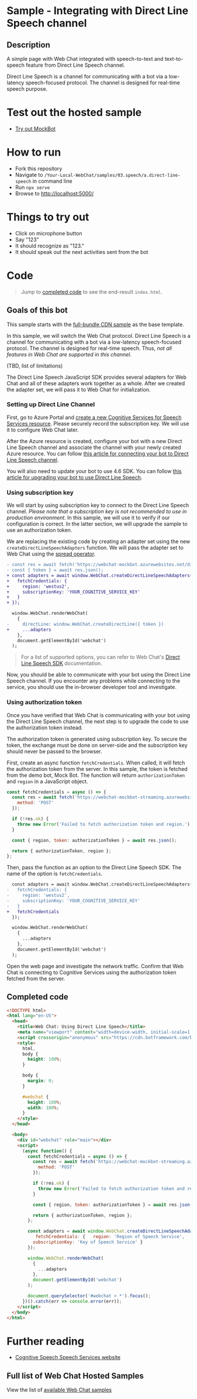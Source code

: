 # Sample - Integrating with Direct Line Speech channel

## Description

A simple page with Web Chat integrated with speech-to-text and text-to-speech feature from Direct Line Speech channel.

Direct Line Speech is a channel for communicating with a bot via a low-latency speech-focused protocol. The channel is designed for real-time speech purpose.

# Test out the hosted sample

-  [Try out MockBot](https://microsoft.github.io/BotFramework-WebChat/03.speech/a.direct-line-speech)

# How to run

-  Fork this repository
-  Navigate to `/Your-Local-WebChat/samples/03.speech/a.direct-line-speech` in command line
-  Run `npx serve`
-  Browse to [http://localhost:5000/](http://localhost:5000/)

# Things to try out

-  Click on microphone button
-  Say "123"
-  It should recognize as "123."
-  It should speak out the next activities sent from the bot

# Code

> Jump to [completed code](#completed-code) to see the end-result `index.html`.

## Goals of this bot

This sample starts with the [full-bundle CDN sample](../../01.getting-started/a.full-bundle/README.md) as the base template.

In this sample, we will switch the Web Chat protocol. Direct Line Speech is a channel for communicating with a bot via a low-latency speech-focused protocol. The channel is designed for real-time speech. Thus, _not all features in Web Chat are supported in this channel._

(TBD, list of limitations)

The Direct Line Speech JavaScript SDK provides several adapters for Web Chat and all of these adapters work together as a whole. After we created the adapter set, we will pass it to Web Chat for initialization.

### Setting up Direct Line Channel

First, go to Azure Portal and [create a new Cognitive Services for Speech Services resource](https://ms.portal.azure.com/#blade/Microsoft_Azure_Marketplace/MarketplaceOffersBlade/selectedMenuItemId/CognitiveServices_MP/dontDiscardJourney/true/launchingContext/%7B%22source%22%3A%22Resources%20Microsoft.CognitiveServices%2Faccounts%22%7D). Please securely record the subscription key. We will use it to configure Web Chat later.

After the Azure resource is created, configure your bot with a new Direct Line Speech channel and associate the channel with your newly created Azure resource. You can follow [this article for connecting your bot to Direct Line Speech channel](https://docs.microsoft.com/en-us/azure/bot-service/bot-service-channel-connect-directlinespeech?view=azure-bot-service-4.0).

You will also need to update your bot to use 4.6 SDK. You can follow [this article for upgrading your bot to use Direct Line Speech](https://docs.microsoft.com/en-us/azure/bot-service/directline-speech-bot?view=azure-bot-service-4.0).

### Using subscription key

We will start by using subscription key to connect to the Direct Line Speech channel. _Please note that a subscription key is not recommended to use in production environment._ In this sample, we will use it to verify if our configuration is correct. In the latter section, we will upgrade the sample to use an authorization token.

We are replacing the existing code by creating an adapter set using the new `createDirectLineSpeechAdapters` function. We will pass the adapter set to Web Chat using the [spread operator](https://developer.mozilla.org/en-US/docs/Web/JavaScript/Reference/Operators/Spread_syntax).

```diff
- const res = await fetch('https://webchat-mockbot.azurewebsites.net/directline/token', { method: 'POST' });
- const { token } = await res.json();
+ const adapters = await window.WebChat.createDirectLineSpeechAdapters({
+   fetchCredentials: {
+     region: 'westus2',
+     subscriptionKey: 'YOUR_COGNITIVE_SERVICE_KEY'
+   }
+ });

  window.WebChat.renderWebChat(
    {
-     directLine: window.WebChat.createDirectLine({ token })
+     ...adapters
    },
    document.getElementById('webchat')
  );
```

> For a list of supported options, you can refer to Web Chat's [Direct Line Speech SDK](https://github.com/microsoft/BotFramework-WebChat/tree/master/packages/directlinespeech/) documentation.

Now, you should be able to communicate with your bot using the Direct Line Speech channel. If you encounter any problems while connecting to the service, you should use the in-browser developer tool and investigate.

### Using authorization token

Once you have verified that Web Chat is communicating with your bot using the Direct Line Speech channel, the next step is to upgrade the code to use the authorization token instead.

The authorization token is generated using subscription key. To secure the token, the exchange must be done on server-side and the subscription key should never be passed to the browser.

First, create an async function `fetchCredentials`. When called, it will fetch the authorization token from the server. In this sample, the token is fetched from the demo bot, Mock Bot. The function will return `authorizationToken` and `region` in a JavaScript object.

<!-- prettier-ignore-start -->
```js
const fetchCredentials = async () => {
  const res = await fetch('https://webchat-mockbot-streaming.azurewebsites.net/speechservices/token', {
    method: 'POST'
  });

  if (!res.ok) {
    throw new Error('Failed to fetch authorization token and region.');
  }

  const { region, token: authorizationToken } = await res.json();

  return { authorizationToken, region };
};
```
<!-- prettier-ignore-end -->

Then, pass the function as an option to the Direct Line Speech SDK. The name of the option is `fetchCredentials`.

```diff
  const adapters = await window.WebChat.createDirectLineSpeechAdapters({
-   fetchCredentials: {
-     region: 'westus2',
-     subscriptionKey: 'YOUR_COGNITIVE_SERVICE_KEY'
-   }
+   fetchCredentials
  });

  window.WebChat.renderWebChat(
    {
      ...adapters
    },
    document.getElementById('webchat')
  );
```

Open the web page and investigate the network traffic. Confirm that Web Chat is connecting to Cognitive Services using the authorization token fetched from the server.

## Completed code

<!-- prettier-ignore-start -->
```html
<!DOCTYPE html>
<html lang="en-US">
  <head>
    <title>Web Chat: Using Direct Line Speech</title>
    <meta name="viewport" content="width=device-width, initial-scale=1.0" />
    <script crossorigin="anonymous" src="https://cdn.botframework.com/botframework-webchat/latest/webchat.js"></script>
    <style>
      html,
      body {
        height: 100%;
      }

      body {
        margin: 0;
      }

      #webchat {
        height: 100%;
        width: 100%;
      }
    </style>
  </head>

  <body>
    <div id="webchat" role="main"></div>
    <script>
      (async function() {
        const fetchCredentials = async () => {
          const res = await fetch('https://webchat-mockbot-streaming.azurewebsites.net/speechservices/token', {
            method: 'POST'
          });

          if (!res.ok) {
            throw new Error('Failed to fetch authorization token and region.');
          }

          const { region, token: authorizationToken } = await res.json();

          return { authorizationToken, region };
        };

        const adapters = await window.WebChat.createDirectLineSpeechAdapters({
           fetchCredentials: {   region: 'Region of Speech Service',
          subscriptionKey: 'Key of Speech Service' }
        });

        window.WebChat.renderWebChat(
          {
            ...adapters
          },
          document.getElementById('webchat')
        );

        document.querySelector('#webchat > *').focus();
      })().catch(err => console.error(err));
    </script>
  </body>
</html>
```
<!-- prettier-ignore-end -->

# Further reading

-  [Cognitive Speech Speech Services website](https://azure.microsoft.com/en-us/services/cognitive-services/speech-services/)

## Full list of Web Chat Hosted Samples

View the list of [available Web Chat samples](https://github.com/microsoft/BotFramework-WebChat/tree/master/samples)
